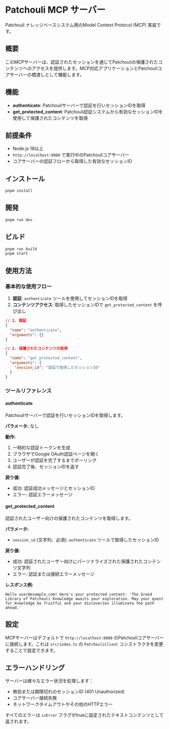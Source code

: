 # Patchouli MCP サーバー

Patchouli ナレッジベースシステム用のModel Context Protocol (MCP) 実装です。

## 概要

このMCPサーバーは、認証されたセッションを通じてPatchouliの保護されたコンテンツへのアクセスを提供します。MCP対応アプリケーションとPatchouliコアサーバーの橋渡しとして機能します。

## 機能

- **authenticate**: Patchouliサーバーで認証を行いセッションIDを取得
- **get_protected_content**: Patchouli認証システムから有効なセッションIDを使用して保護されたコンテンツを取得

## 前提条件

- Node.js 18以上
- `http://localhost:8080` で実行中のPatchouliコアサーバー
- コアサーバーの認証フローから取得した有効なセッションID

## インストール

```bash
pnpm install
```

## 開発

```bash
pnpm run dev
```

## ビルド

```bash
pnpm run build
pnpm start
```

## 使用方法

### 基本的な使用フロー

1. **認証**: `authenticate` ツールを使用してセッションIDを取得
2. **コンテンツアクセス**: 取得したセッションIDで `get_protected_content` を呼び出し

```json
// 1. 認証
{
  "name": "authenticate",
  "arguments": {}
}

// 2. 保護されたコンテンツの取得
{
  "name": "get_protected_content",
  "arguments": {
    "session_id": "認証で取得したセッションID"
  }
}
```

### ツールリファレンス

#### authenticate

Patchouliサーバーで認証を行いセッションIDを取得します。

**パラメータ:** なし

**動作:**
1. 一時的な認証トークンを生成
2. ブラウザでGoogle OAuth認証ページを開く
3. ユーザーが認証を完了するまでポーリング
4. 認証完了後、セッションIDを返す

**戻り値:**
- 成功: 認証成功メッセージとセッションID
- エラー: 認証エラーメッセージ

#### get_protected_content

認証されたユーザー向けの保護されたコンテンツを取得します。

**パラメータ:**
- `session_id` (文字列、必須): `authenticate` ツールで取得したセッションID

**戻り値:**
- 成功: 認証されたユーザー向けにパーソナライズされた保護されたコンテンツ文字列
- エラー: 認証または接続エラーメッセージ

**レスポンス例:**
```
Hello user@example.com! Here's your protected content: 'The Grand Library of Patchouli Knowledge awaits your exploration. May your quest for knowledge be fruitful and your discoveries illuminate the path ahead.'
```

## 設定

MCPサーバーはデフォルトで `http://localhost:8080` のPatchouliコアサーバーに接続します。これは `src/index.ts` の `PatchouliClient` コンストラクタを変更することで設定できます。

## エラーハンドリング

サーバーは様々なエラー状況を処理します：
- 無効または期限切れのセッションID (401 Unauthorized)
- コアサーバー接続失敗
- ネットワークタイムアウトやその他のHTTPエラー

すべてのエラーは `isError` フラグがtrueに設定されたテキストコンテンツとして返されます。